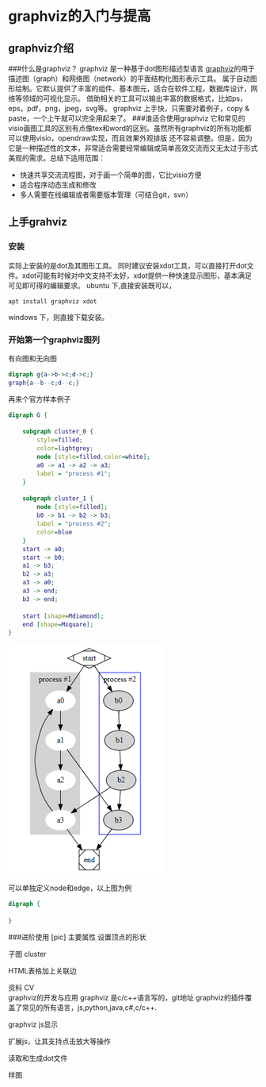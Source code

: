 # graphviz的入门与提高

## graphviz介绍
###什么是graphviz？
graphviz 是一种基于dot图形描述型语言 [graphviz]( http://graphviz.org)的用于描述图（graph）和网络图（network）的平面结构化图形表示工具。
属于自动图形绘制。它默认提供了丰富的组件、基本图元，适合在软件工程，数据库设计，网络等领域的可视化显示。
借助相关的工具可以输出丰富的数据格式，比如ps，eps，pdf，png，jpeg，svg等。
graphviz 上手快，只需要对着例子，copy & paste，一个上午就可以完全用起来了。
###谁适合使用graphviz
它和常见的visio画图工具的区别有点像tex和word的区别。虽然所有graphviz的所有功能都可以使用visio，opendraw实现，而且效果外观排版
还不容易调整。但是，因为它是一种描述性的文本，非常适合需要经常编辑或简单高效交流而又无太过于形式美观的需求。总结下适用范围：
+ 快速共享交流流程图，对于画一个简单的图，它比visio方便
+ 适合程序动态生成和修改
+ 多人需要在线编辑或者需要版本管理（可结合git，svn）

## 上手grahviz
### 安装
实际上安装的是dot及其图形工具。
同时建议安装xdot工具，可以直接打开dot文件。xdot可能有时候对中文支持不太好，xdot提供一种快速显示图形，基本满足可见即可得的编辑要求。
ubuntu 下,直接安装既可以，
```
apt install graphviz xdot 
```
windows 下，则直接下载安装。
### 开始第一个graphviz图列
有向图和无向图
``` dot
digraph g{a->b->c;d->c;}
graph{a--b--c;d--c;}
``````
再来个官方样本例子
```dot
digraph G {

	subgraph cluster_0 {
		style=filled;
		color=lightgrey;
		node [style=filled,color=white];
		a0 -> a1 -> a2 -> a3;
		label = "process #1";
	}

	subgraph cluster_1 {
		node [style=filled];
		b0 -> b1 -> b2 -> b3;
		label = "process #2";
		color=blue
	}
	start -> a0;
	start -> b0;
	a1 -> b3;
	b2 -> a3;
	a3 -> a0;
	a3 -> end;
	b3 -> end;

	start [shape=Mdiamond];
	end [shape=Msquare];
}
```
![官方进程图示列](dot/guide.png)

可以单独定义node和edge，以上图为例
``` dot
digraph {

}
```


###进阶使用
[pic]
主要属性
设置顶点的形状

子图 cluster


HTML表格加上关联边


资料
                      CV   
graphviz的开发与应用
graphviz 是c/c++语言写的，git地址[]()
graphviz的插件覆盖了常见的所有语言，js,python,java,c#,c/c++.                        

graphviz js显示

扩展js，让其支持点击放大等操作

读取和生成dot文件




样图
